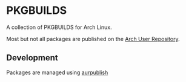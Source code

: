 # PKGBUILDS
A collection of PKGBUILDS for Arch Linux.

Most but not all packages are published on the [Arch User Repository](https://aur.archlinux.org/).

## Development
Packages are managed using [aurpublish](https://github.com/eli-schwartz/aurpublish)
